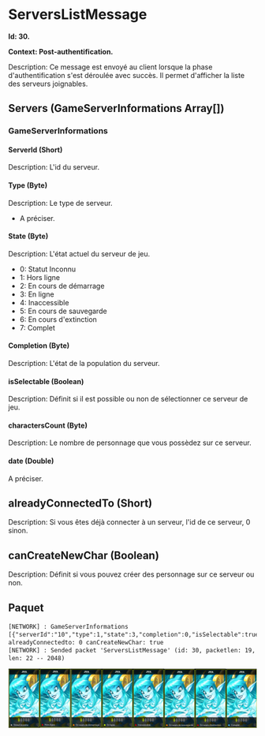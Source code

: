 # ServersListMessage
<b>
Id: 30.

Context: Post-authentification.
</b>

Description: Ce message est envoyé au client lorsque la phase d'authentification s'est déroulée avec succès. Il permet d'afficher la liste des serveurs joignables.

## Servers (GameServerInformations Array[])
### GameServerInformations
#### ServerId (Short)
Description: L'id du serveur.

#### Type (Byte)
Description: Le type de serveur.  
* A préciser.

#### State (Byte)
Description: L'état actuel du serveur de jeu.
* 0: Statut Inconnu
* 1: Hors ligne
* 2: En cours de démarrage
* 3: En ligne
* 4: Inaccessible
* 5: En cours de sauvegarde
* 6: En cours d'extinction
* 7: Complet

#### Completion (Byte)
Description: L'état de la population du serveur.

#### isSelectable (Boolean)
Description: Définit si il est possible ou non de sélectionner ce serveur de jeu.

#### charactersCount (Byte)
Description: Le nombre de personnage que vous possèdez sur ce serveur.

#### date (Double)
A préciser.

## alreadyConnectedTo (Short)
Description: Si vous êtes déjà connecter à un serveur, l'id de ce serveur, 0 sinon.

## canCreateNewChar (Boolean)
Description: Définit si vous pouvez créer des personnage sur ce serveur ou non.


## Paquet
```
[NETWORK] : GameServerInformations [{"serverId":"10","type":1,"state":3,"completion":0,"isSelectable":true,"charactersCount":1,"date":1}] alreadyConnectedto: 0 canCreateNewChar: true
[NETWORK] : Sended packet 'ServersListMessage' (id: 30, packetlen: 19, len: 22 -- 2048)
```

![States](serverState.png)
